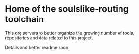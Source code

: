 # Home of the soulslike-routing toolchain

This org servers to better organize the growing number of tools, repositories and data related to this project.

Details and better readme soon.
